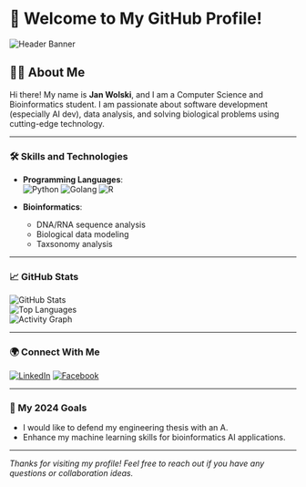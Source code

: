 # 👋 Welcome to My GitHub Profile!

![Header Banner](https://via.placeholder.com/1200x300.png?text=Welcome+to+my+GitHub+Profile)

## 🧑‍💻 About Me

Hi there! My name is **Jan Wolski**, and I am a Computer Science and Bioinformatics student. I am passionate about software development (especially AI dev), data analysis, and solving biological problems using cutting-edge technology.

---

### 🛠️ Skills and Technologies

- **Programming Languages**:  
  ![Python](https://img.shields.io/badge/Python-3670A0?style=for-the-badge&logo=python&logoColor=ffdd54)
  ![Golang](https://img.shields.io/badge/JavaScript-F7DF1E?style=for-the-badge&logo=javascript&logoColor=black)
  ![R](https://img.shields.io/badge/R-276DC3?style=for-the-badge&logo=r&logoColor=white)
  
- **Bioinformatics**:  
  - DNA/RNA sequence analysis
  - Biological data modeling
  - Taxsonomy analysis

---

### 📈 GitHub Stats

![GitHub Stats](https://github-readme-stats.vercel.app/api?username=your_username&show_icons=true&theme=radical)  
![Top Languages](https://github-readme-stats.vercel.app/api/top-langs/?username=your_username&layout=compact&theme=radical)  
![Activity Graph](https://github-readme-activity-graph.vercel.app/graph?username=your_username&theme=dracula)

---

### 🌍 Connect With Me

[![LinkedIn](https://img.shields.io/badge/LinkedIn-%230077B5.svg?style=for-the-badge&logo=linkedin&logoColor=white)](https://linkedin.com/in/your-profile](https://www.linkedin.com/in/jan-wolski-a51619232/))
[![Facebook](https://img.shields.io/badge/Facebook-1877F2?style=for-the-badge&logo=facebook&logoColor=white)](https://www.facebook.com/Tezriem/)

---

### 🎯 My 2024 Goals

- I would like to defend my engineering thesis with an A.
- Enhance my machine learning skills for bioinformatics AI applications.

---

*Thanks for visiting my profile! Feel free to reach out if you have any questions or collaboration ideas.*  
